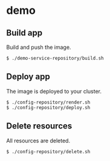 # demo

## Build app

Build and push the image.

```
$ ./demo-service-repository/build.sh
```

## Deploy app

The image is deployed to your cluster.

```
$ ./config-repository/render.sh
$ ./config-repository/deploy.sh
```

## Delete resources

All resources are deleted.

```
$ ./config-repository/delete.sh
```
